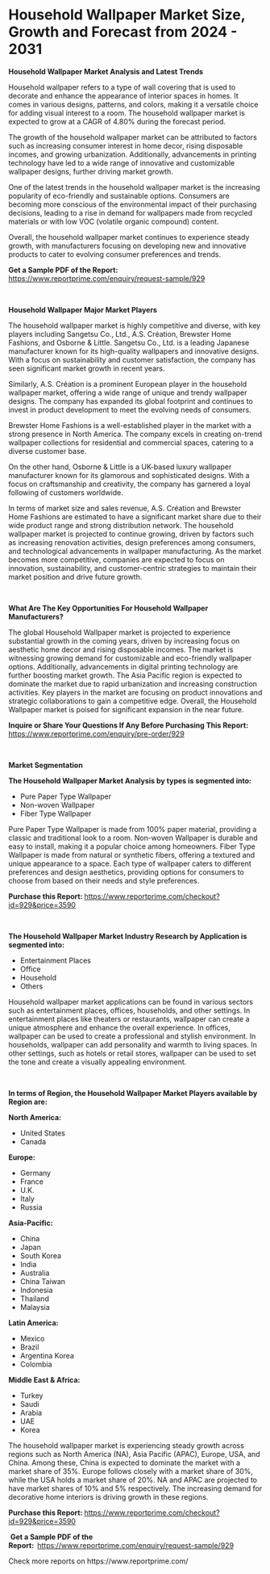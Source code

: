 <p><h1>Household Wallpaper Market Size, Growth and Forecast from 2024 - 2031</h1></p><p><strong>Household Wallpaper Market Analysis and Latest Trends</strong></p>
<p><p>Household wallpaper refers to a type of wall covering that is used to decorate and enhance the appearance of interior spaces in homes. It comes in various designs, patterns, and colors, making it a versatile choice for adding visual interest to a room. The household wallpaper market is expected to grow at a CAGR of 4.80% during the forecast period.</p><p>The growth of the household wallpaper market can be attributed to factors such as increasing consumer interest in home decor, rising disposable incomes, and growing urbanization. Additionally, advancements in printing technology have led to a wide range of innovative and customizable wallpaper designs, further driving market growth.</p><p>One of the latest trends in the household wallpaper market is the increasing popularity of eco-friendly and sustainable options. Consumers are becoming more conscious of the environmental impact of their purchasing decisions, leading to a rise in demand for wallpapers made from recycled materials or with low VOC (volatile organic compound) content.</p><p>Overall, the household wallpaper market continues to experience steady growth, with manufacturers focusing on developing new and innovative products to cater to evolving consumer preferences and trends.</p></p>
<p><strong>Get a Sample PDF of the Report:&nbsp;</strong> <a href="https://www.reportprime.com/enquiry/request-sample/929">https://www.reportprime.com/enquiry/request-sample/929</a></p>
<p>&nbsp;</p>
<p><strong>Household Wallpaper Major Market Players</strong></p>
<p><p>The household wallpaper market is highly competitive and diverse, with key players including Sangetsu Co., Ltd., A.S. Création, Brewster Home Fashions, and Osborne & Little. Sangetsu Co., Ltd. is a leading Japanese manufacturer known for its high-quality wallpapers and innovative designs. With a focus on sustainability and customer satisfaction, the company has seen significant market growth in recent years.</p><p>Similarly, A.S. Création is a prominent European player in the household wallpaper market, offering a wide range of unique and trendy wallpaper designs. The company has expanded its global footprint and continues to invest in product development to meet the evolving needs of consumers.</p><p>Brewster Home Fashions is a well-established player in the market with a strong presence in North America. The company excels in creating on-trend wallpaper collections for residential and commercial spaces, catering to a diverse customer base.</p><p>On the other hand, Osborne & Little is a UK-based luxury wallpaper manufacturer known for its glamorous and sophisticated designs. With a focus on craftsmanship and creativity, the company has garnered a loyal following of customers worldwide.</p><p>In terms of market size and sales revenue, A.S. Création and Brewster Home Fashions are estimated to have a significant market share due to their wide product range and strong distribution network. The household wallpaper market is projected to continue growing, driven by factors such as increasing renovation activities, design preferences among consumers, and technological advancements in wallpaper manufacturing. As the market becomes more competitive, companies are expected to focus on innovation, sustainability, and customer-centric strategies to maintain their market position and drive future growth.</p></p>
<p>&nbsp;</p>
<p><strong>What Are The Key Opportunities For Household Wallpaper Manufacturers?</strong></p>
<p><p>The global Household Wallpaper market is projected to experience substantial growth in the coming years, driven by increasing focus on aesthetic home decor and rising disposable incomes. The market is witnessing growing demand for customizable and eco-friendly wallpaper options. Additionally, advancements in digital printing technology are further boosting market growth. The Asia Pacific region is expected to dominate the market due to rapid urbanization and increasing construction activities. Key players in the market are focusing on product innovations and strategic collaborations to gain a competitive edge. Overall, the Household Wallpaper market is poised for significant expansion in the near future.</p></p>
<p><strong>Inquire or Share Your Questions If Any Before Purchasing This Report:</strong> <a href="https://www.reportprime.com/enquiry/pre-order/929">https://www.reportprime.com/enquiry/pre-order/929</a></p>
<p>&nbsp;</p>
<p><strong>Market Segmentation</strong></p>
<p><strong>The Household Wallpaper Market Analysis by types is segmented into:</strong></p>
<p><ul><li>Pure Paper Type Wallpaper</li><li>Non-woven Wallpaper</li><li>Fiber Type Wallpaper</li></ul></p>
<p><p>Pure Paper Type Wallpaper is made from 100% paper material, providing a classic and traditional look to a room. Non-woven Wallpaper is durable and easy to install, making it a popular choice among homeowners. Fiber Type Wallpaper is made from natural or synthetic fibers, offering a textured and unique appearance to a space. Each type of wallpaper caters to different preferences and design aesthetics, providing options for consumers to choose from based on their needs and style preferences.</p></p>
<p><strong>Purchase this Report:&nbsp;</strong><a href="https://www.reportprime.com/checkout?id=929&price=3590">https://www.reportprime.com/checkout?id=929&price=3590</a></p>
<p>&nbsp;</p>
<p><strong>The Household Wallpaper Market Industry Research by Application is segmented into:</strong></p>
<p><ul><li>Entertainment Places</li><li>Office</li><li>Household</li><li>Others</li></ul></p>
<p><p>Household wallpaper market applications can be found in various sectors such as entertainment places, offices, households, and other settings. In entertainment places like theaters or restaurants, wallpaper can create a unique atmosphere and enhance the overall experience. In offices, wallpaper can be used to create a professional and stylish environment. In households, wallpaper can add personality and warmth to living spaces. In other settings, such as hotels or retail stores, wallpaper can be used to set the tone and create a visually appealing environment.</p></p>
<p>&nbsp;</p>
<p><strong>In terms of Region, the Household Wallpaper Market Players available by Region are:</strong></p>
<p>
    <p> <strong> North America: </strong>
        <ul>
            <li>United States</li>
            <li>Canada</li>
        </ul>
        </p> 
    <p> <strong> Europe: </strong>
        <ul>
            <li>Germany</li>
            <li>France</li>
            <li>U.K.</li>
            <li>Italy</li>
            <li>Russia</li>
        </ul>
        </p> 
    <p> <strong> Asia-Pacific: </strong>
        <ul>
            <li>China</li>
            <li>Japan</li>
            <li>South Korea</li>
            <li>India</li>
            <li>Australia</li>
            <li>China Taiwan</li>
            <li>Indonesia</li>
            <li>Thailand</li>
            <li>Malaysia</li>
        </ul>
        </p> 
    <p> <strong> Latin America: </strong>
        <ul>
            <li>Mexico</li>
            <li>Brazil</li>
            <li>Argentina Korea</li>
            <li>Colombia</li>
        </ul>
        </p> 
    <p> <strong> Middle East & Africa: </strong>
        <ul>
            <li>Turkey</li>
            <li>Saudi</li>
            <li>Arabia</li>
            <li>UAE</li>
            <li>Korea</li>
        </ul>
    </p>
    </p>
<p><p>The household wallpaper market is experiencing steady growth across regions such as North America (NA), Asia Pacific (APAC), Europe, USA, and China. Among these, China is expected to dominate the market with a market share of 35%. Europe follows closely with a market share of 30%, while the USA holds a market share of 20%. NA and APAC are projected to have market shares of 10% and 5% respectively. The increasing demand for decorative home interiors is driving growth in these regions.</p></p>
<p><strong>Purchase this Report: </strong><a href="https://www.reportprime.com/checkout?id=929&price=3590">https://www.reportprime.com/checkout?id=929&price=3590</a></p>
<p>&nbsp;<strong>Get a Sample PDF of the Report:&nbsp;&nbsp;</strong><a href="https://www.reportprime.com/enquiry/request-sample/929">https://www.reportprime.com/enquiry/request-sample/929</a></p>
<p><strong></strong></p>
<p>Check more reports on https://www.reportprime.com/</p>